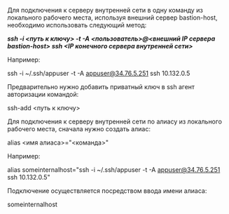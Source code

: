 Для подключения к серверу внутренней сети в одну команду из локального рабочего места, используя внешний сервер bastion-host, необходимо использовать следующий метод:

***ssh -i <путь к ключу> -t -A <пользователь>@<внешний IP сервера bastion-host> ssh <IP конечного сервера внутренней сети>***

Например:

ssh -i ~/.ssh/appuser -t -A appuser@34.76.5.251 ssh 10.132.0.5

Предварительно нужно добавить приватный ключ в ssh агент авторизации командой:

ssh-add <путь к ключу>

Для подключения к серверу внутренней сети по алиасу из локального рабочего места, сначала нужно создать алиас:

alias <имя алиаса>="<команда>"

Например:

alias someinternalhost="ssh -i ~/.ssh/appuser -t -A appuser@34.76.5.251 ssh 10.132.0.5"

Подключение осуществляется посредством ввода имени алиаса:

someinternalhost
